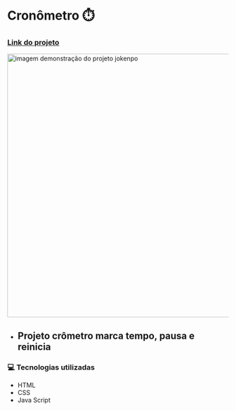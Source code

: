 # Cronômetro ⏱️
### [Link do projeto](https://lnkd.in/dx889fRa)

<img src="https://github.com/camylla14/cronometro/assets/150981282/b25a3cf1-18d5-490b-8de3-70ed48d5f7fe" alt="imagem demonstração do projeto jokenpo" width="600" >


- ## Projeto crômetro marca tempo, pausa e reinicia


### 💻 Tecnologias utilizadas 
- HTML
- CSS
- Java Script
